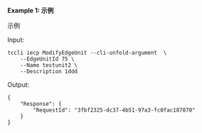 **Example 1: 示例**

示例

Input: 

```
tccli iecp ModifyEdgeUnit --cli-unfold-argument  \
    --EdgeUnitId 75 \
    --Name testunit2 \
    --Description 1ddd
```

Output: 
```
{
    "Response": {
        "RequestId": "3fbf2325-dc37-4b51-97a3-fc0fac187870"
    }
}
```

